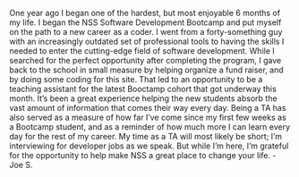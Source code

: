 One year ago I began one of the hardest, but most enjoyable 6 months of my
life. I began the NSS Software Development Bootcamp and put myself on the path
to a new career as a coder. I went from a forty-something guy with an
increasingly outdated set of professional tools to having the skills I needed
to enter the cutting-edge field of software development. While I searched for
the perfect opportunity after completing the program, I gave back to the
school in small measure by helping organize a fund raiser, and by doing some
coding for this site. That led to an opportunity to be a teaching assistant
for the latest Booctamp cohort that got underway this month. It’s been a great
experience helping the new students absorb the vast amount of information that
comes their way every day. Being a TA has also served as a measure of how far
I’ve come since my first few weeks as a Bootcamp student, and as a reminder of
how much more I can learn every day for the rest of my career. My time as a TA
will most likely be short; I’m interviewing for developer jobs as we speak.
But while I’m here, I’m grateful for the opportunity to help make NSS a great
place to change your life. - Joe S.

